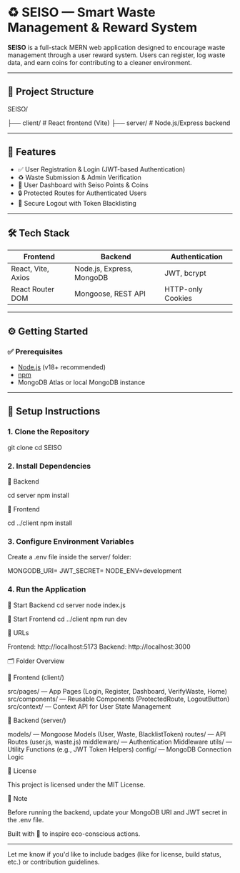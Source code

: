 # ♻️ SEISO — Smart Waste Management & Reward System

**SEISO** is a full-stack MERN web application designed to encourage waste management through a user reward system. Users can register, log waste data, and earn coins for contributing to a cleaner environment.

---

## 📁 Project Structure

SEISO/

├── client/ # React frontend (Vite)
├── server/ # Node.js/Express backend

---

## 🚀 Features

- ✅ User Registration & Login (JWT-based Authentication)
- ♻️ Waste Submission & Admin Verification
- 👤 User Dashboard with Seiso Points & Coins
- 🔒 Protected Routes for Authenticated Users
- 🚪 Secure Logout with Token Blacklisting

---

## 🛠️ Tech Stack

| Frontend              | Backend                        | Authentication |
|-----------------------|--------------------------------|----------------|
| React, Vite, Axios    | Node.js, Express, MongoDB      | JWT, bcrypt    |
| React Router DOM      | Mongoose, REST API             | HTTP-only Cookies |

---

## ⚙️ Getting Started

### ✅ Prerequisites

- [Node.js](https://nodejs.org/) (v18+ recommended)
- [npm](https://www.npmjs.com/)
- MongoDB Atlas or local MongoDB instance

---

## 🧩 Setup Instructions

### 1. Clone the Repository

git clone <your-repo-url>
cd SEISO

### 2. Install Dependencies

🔹 Backend

  cd server
  npm install

🔹 Frontend

  cd ../client
  npm install

### 3. Configure Environment Variables

  Create a .env file inside the server/ folder:

  MONGODB_URI=<your-mongodb-uri>
  JWT_SECRET=<your-jwt-secret>
  NODE_ENV=development

### 4. Run the Application

🔸 Start Backend
  cd server
  node index.js

🔸 Start Frontend
  cd ../client
  npm run dev

🔗 URLs

  Frontend: http://localhost:5173
  Backend: http://localhost:3000

🗂 Folder Overview

🔹 Frontend (client/)

  src/pages/ — App Pages (Login, Register, Dashboard, VerifyWaste, Home)
  src/components/ — Reusable Components (ProtectedRoute, LogoutButton)
  src/context/ — Context API for User State Management

🔹 Backend (server/)

  models/ — Mongoose Models (User, Waste, BlacklistToken)
  routes/ — API Routes (user.js, waste.js)
  middleware/ — Authentication Middleware
  utils/ — Utility Functions (e.g., JWT Token Helpers)
  config/ — MongoDB Connection Logic

📜 License

  This project is licensed under the MIT License.

📌 Note

  Before running the backend, update your MongoDB URI and JWT secret in the .env file.

Built with 💚 to inspire eco-conscious actions.

---

Let me know if you'd like to include badges (like for license, build status, etc.) or contribution guidelines.
